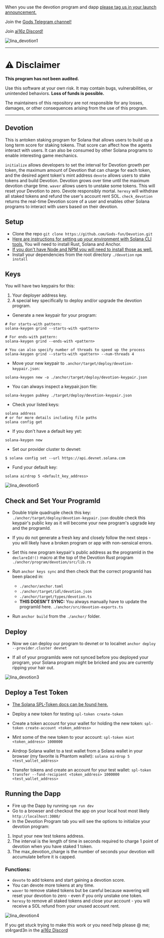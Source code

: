 When you use the devotion program and dapp [please tag us in your launch announcement.](https://x.com/godsdotfun) 

Join the [Gods Telegram channel!](http://gods.fun)  

Join [ai16z Discord!](https://discord.gg/478N45NWQ6)

![lina_devotion1](https://github.com/user-attachments/assets/65315cbc-99a1-4f40-9f6b-9effa94768ae)

---

# ⚠️ Disclaimer

**This program has not been audited.**

Use this software at your own risk. It may contain bugs, vulnerabilities, or unintended behaviors. **Loss of funds is possible.**  

The maintainers of this repository are not responsible for any losses, damages, or other consequences arising from the use of this program.

---

## Devotion

This is antoken staking program for Solana that allows users to build up a long term score for staking tokens.  That score can affect how the agents interact with users.  It can also be consumed by other Solana programs to enable interesting game mechanics.

`initialize` allows developers to set the interval for Devotion growth per token, the maximum amount of Devotion that can charge for each token, and the desired agent token's mint address
`devote` allows users to stake tokens and build Devotion.  Devotion grows over time until the maximum devotion charge time.
`waver` allows users to unstake some tokens.  This will reset your Devotion to zero.  Devote responsibly mortal.
`heresy` will withdraw all staked tokens and refund the user's account rent SOL.
`check_devotion` returns the real-time Devotion score of a user and enables other Solana programs to interact with users based on their devotion.

## Setup

- Clone the repo `git clone https://github.com/Gods-fun/Devotion.git`
- [Here are instructions for setting up your environment with Solana CLI tools.](https://solana.com/docs/intro/installation)  You will need to install Rust, Solana and Anchor.
- [If you don't have Node and NPM you will need to install those as well.](https://nodejs.org/en/download)
- Install your dependencies from the root directory `./devotion` `npm install`

## Keys

You will have two keypairs for this:

1. Your deployer address key.
2. A special key specifically to deploy and/or upgrade the devotion program.

- Generate a new keypair for your program: 
```
# For starts-with pattern:
solana-keygen grind --starts-with <pattern>

# For ends-with pattern:
solana-keygen grind --ends-with <pattern>

# You can also specify number of threads to speed up the process
solana-keygen grind --starts-with <pattern> --num-threads 4
```

- Move your new keypair to  `.anchor/target/deploy/devotion-keypair.json`:

```
solana-keygen new -o ./anchor/target/deploy/devotion-keypair.json
```

- You can always inspect a keypair.json file:

```
solana-keygen pubkey ./target/deploy/devotion-keypair.json
```

- Check your listed keys:

```
solana address
# or for more details including file paths
solana config get
```

- If you don't have a default key yet:

```
solana-keygen new
```

- Set our provider cluster to devnet:

```
$ solana config set --url https://api.devnet.solana.com
```

- Fund your default key:
```
solana airdrop 5 <default_key_address>
```

![lina_devotion5](https://github.com/user-attachments/assets/3dd418d8-87c7-4799-83ed-3932fbf2aa6b)

## Check and Set Your ProgramId

- Double triple quadruple check this key: `./anchor/target/deploy/devotion-keypair.json` double check this keypair's public key as it will become your new program's upgrade key and the programId.

- If you do not generate a fresh key and closely follow the next steps - you will likely have a broken program or app with non-sensical errors.

- Set this new program keypair's public address as the programId in the `declareId!()` macro at the top of the Devotion Rust program `./anchor/program/devotion/src/lib.rs`

- Run `anchor keys sync` and then check that the correct programId has been placed in:
    - `./anchor/anchor.toml`
    - `./anchor/target/idl/devotion.json`
    - `./anchor/target/types/devotion.ts`
    - **THIS DOESN'T SYNC:** You always manually have to update the programId here. `./anchor/src/devotion-exports.ts`

- Run `anchor build` from the `./anchor/` folder.

## Deploy

- Now we can deploy our program to devnet or to localnet `anchor deploy --provider.cluster devnet`

- If all of your programIds were not synced before you deployed your program, your Solana program might be bricked and you are currently ripping your hair out.

![lina_devotion3](https://github.com/user-attachments/assets/56f01f21-391e-401d-93c8-dc12b5466f15)

## Deploy a Test Token

- [The Solana SPL-Token docs can be found here.](https://spl.solana.com/token)

- Deploy a new token for testing `spl-token create-token`
- Create a token account for your wallet for holding the new token: `spl-token create-account <token_address>`
- Mint some of the new token to your account: `spl-token mint <token_address> 1000000`
- Airdrop Solana wallet to a test wallet from a Solana wallet in your browser (my favorite is Phantom wallet): `solana airdrop 5 <test_wallet_address>`
- Transfer tokens and create an account for your test wallet: `spl-token transfer --fund-recipient <token_address> 1000000 <test_wallet_address>`


## Running the Dapp

- Fire up the Dapp by running `npm run dev`
- Go to a browser and checkout the app on your local host most likely `http://localhost:3000/`
- In the Devotion Program tab you will see the options to initialize your devotion program:

1. Input your new test tokens address.
2. The interval is the length of time in seconds required to charge 1 point of devotion when you have staked 1 token.
3. The max_devotion_charge is the number of seconds your devotion will accumulate before it is capped.

### Functions:

- `devote` to add tokens and start gaining a devotion score.
- You can devote more tokens at any time.
- `waver` to remove staked tokens but be careful because wavering will reset your devotion to zero - even if you only unstake one token.
- `heresy` to remove all staked tokens and close your account - you will receive a SOL refund from your unused account rent.

![lina_devotion4](https://github.com/user-attachments/assets/86b76203-dc63-4f99-824b-fc60fad730f1)

If you get stuck trying to make this work or you need help please @ me; st4rgard3n in the [ai16z Discord](https://discord.gg/478N45NWQ6)
